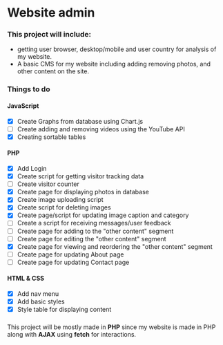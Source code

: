# Website admin

### This project will include:

- getting user browser, desktop/mobile and user country for analysis of my website.
- A basic CMS for my website including adding removing photos, and other content on the site.

### Things to do

#### JavaScript

- [x] Create Graphs from database using Chart.js
- [ ] Create adding and removing videos using the YouTube API
- [x] Creating sortable tables

#### PHP

- [x] Add Login
- [x] Create script for getting visitor tracking data
- [ ] Create visitor counter
- [x] Create page for displaying photos in database
- [x] Create image uploading script
- [x] Create script for deleting images
- [x] Create page/script for updating image caption and category
- [ ] Create a script for receiving messages/user feedback
- [ ] Create page for adding to the "other content" segment
- [ ] Create page for editing the "other content" segment
- [x] Create page for viewing and reordering the "other content" segment
- [ ] Create page for updating About page
- [ ] Create page for updating Contact page

#### HTML & CSS

- [x] Add nav menu
- [x] Add basic styles
- [x] Style table for displaying content

###

This project will be mostly made in **PHP** since my website is made in PHP along with **AJAX** using **fetch** for interactions.
